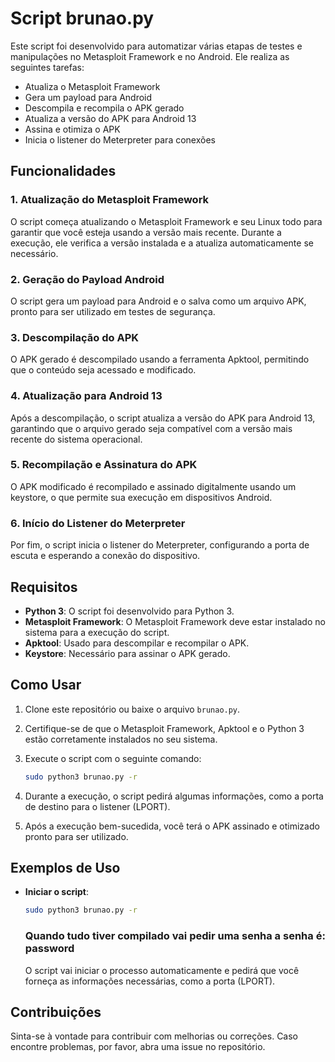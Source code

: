 # Script brunao.py

Este script foi desenvolvido para automatizar várias etapas de testes e manipulações no Metasploit Framework e no Android. Ele realiza as seguintes tarefas:

- Atualiza o Metasploit Framework
- Gera um payload para Android
- Descompila e recompila o APK gerado
- Atualiza a versão do APK para Android 13
- Assina e otimiza o APK
- Inicia o listener do Meterpreter para conexões

## Funcionalidades

### 1. Atualização do Metasploit Framework
O script começa atualizando o Metasploit Framework e seu Linux todo para garantir que você esteja usando a versão mais recente. Durante a execução, ele verifica a versão instalada e a atualiza automaticamente se necessário.

### 2. Geração do Payload Android
O script gera um payload para Android e o salva como um arquivo APK, pronto para ser utilizado em testes de segurança.

### 3. Descompilação do APK
O APK gerado é descompilado usando a ferramenta Apktool, permitindo que o conteúdo seja acessado e modificado.

### 4. Atualização para Android 13
Após a descompilação, o script atualiza a versão do APK para Android 13, garantindo que o arquivo gerado seja compatível com a versão mais recente do sistema operacional.

### 5. Recompilação e Assinatura do APK
O APK modificado é recompilado e assinado digitalmente usando um keystore, o que permite sua execução em dispositivos Android.

### 6. Início do Listener do Meterpreter
Por fim, o script inicia o listener do Meterpreter, configurando a porta de escuta e esperando a conexão do dispositivo.

## Requisitos

- **Python 3**: O script foi desenvolvido para Python 3.
- **Metasploit Framework**: O Metasploit Framework deve estar instalado no sistema para a execução do script.
- **Apktool**: Usado para descompilar e recompilar o APK.
- **Keystore**: Necessário para assinar o APK gerado.

## Como Usar

1. Clone este repositório ou baixe o arquivo `brunao.py`.
2. Certifique-se de que o Metasploit Framework, Apktool e o Python 3 estão corretamente instalados no seu sistema.
3. Execute o script com o seguinte comando:

    ```bash
    sudo python3 brunao.py -r
    ```

4. Durante a execução, o script pedirá algumas informações, como a porta de destino para o listener (LPORT).
5. Após a execução bem-sucedida, você terá o APK assinado e otimizado pronto para ser utilizado.

## Exemplos de Uso

- **Iniciar o script**:

    ```bash
    sudo python3 brunao.py -r
    ```
  <h3>Quando tudo tiver compilado vai pedir uma senha a senha é: password</h3>

    O script vai iniciar o processo automaticamente e pedirá que você forneça as informações necessárias, como a porta (LPORT).

## Contribuições

Sinta-se à vontade para contribuir com melhorias ou correções. Caso encontre problemas, por favor, abra uma issue no repositório.
